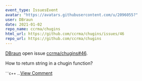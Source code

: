 ```yaml
---
event_type: IssuesEvent
avatar: "https://avatars.githubusercontent.com/u/2096055?"
user: DBraun
date: 2021-01-02
repo_name: ccrma/chugins
html_url: https://github.com/ccrma/chugins/issues/46
repo_url: https://github.com/ccrma/chugins
---
```


<a href='https://github.com/DBraun' target='_blank'>DBraun</a> open issue <a href='https://github.com/ccrma/chugins/issues/46' target='_blank'>ccrma/chugins#46</a>.

<p>How to return string in a chugin function?</p><small>```c++...</small><a href='https://github.com/ccrma/chugins/issues/46' target='_blank'>View Comment</a>